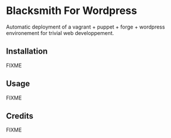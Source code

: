 Blacksmith For Wordpress
========================

Automatic deployment of a vagrant + puppet + forge + wordpress environement for trivial web developpement. 


Installation
------------

FIXME


Usage
-----

FIXME



Credits
-------

FIXME

